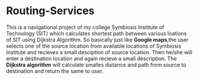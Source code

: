 # Routing-Services
This is a navigational project of my college Symbiosis Institute of Technology (SIT) which calculates shortest path between various loations of SIT using Dijkstra Algorithm.
So basically just like **Google maps**,the user selects one of the source location from available locations of Symbiosis Institute and recieves a small desciption of source location.
Then he/she will enter a destination location and again recieve a small description.
The **Dijkstra algorithm** will calculate smalles distance and path from source to destination and return the same to user.

